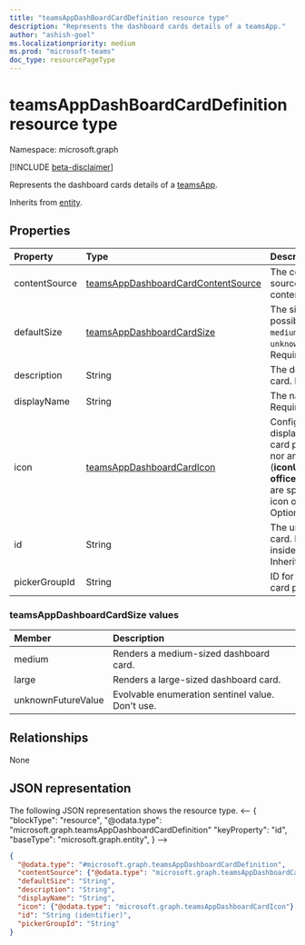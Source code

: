 ```yaml
---
title: "teamsAppDashBoardCardDefinition resource type"
description: "Represents the dashboard cards details of a teamsApp."
author: "ashish-goel"
ms.localizationpriority: medium
ms.prod: "microsoft-teams"
doc_type: resourcePageType
---
```


# teamsAppDashBoardCardDefinition resource type

Namespace: microsoft.graph

[!INCLUDE [beta-disclaimer](../../includes/beta-disclaimer.md)]

Represents the dashboard cards details of a [teamsApp](teamsapp.md).

Inherits from [entity](entity.md).

## Properties

| Property      | Type                                                                                                          | Description                                                                                              |
|:--------------|:--------------------------------------------------------------------------------------------------------------|:---------------------------------------------------------------------------------------------------------|
| contentSource | [teamsAppDashboardCardContentSource](../resources/teamsappdashboardcardcontentsource.md)                      | The configuration for the source of the card content. Required.                                          |
| defaultSize   | [teamsAppDashboardCardSize](../resources/teamsappdashboardcarddefinition.md#teamsappdashboardcardsize-values) | The size of the card. The possible values are: `medium`, `large`, and `unknownFutureValue`. Required.    |
| description   | String                                                                                                        | The description for the card. Required.                                                                  |
| displayName   | String                                                                                                        | The name of the card. Required.                                                                          |
| icon          | [teamsAppDashboardCardIcon](../resources/teamsappdashboardcardicon.md) |Configuration for the display of the icon in the card picker. If neither this nor any of its properties (**iconUrl** and **officeUIFabricIconName**) are specified, the color icon of the app is used. Optional. |
| id            | String                                                                                                        | The unique ID for the card. Must be unique inside the app. Required. Inherited from [entity](entity.md). |
| pickerGroupId | String                                                                                                        | ID for the group in the card picker. Required.                                                           |

### teamsAppDashboardCardSize values

| Member             | Description                                      |
|:-------------------|:-------------------------------------------------|
| medium             | Renders a medium-sized dashboard card.           |
| large              | Renders a large-sized dashboard card.            |
| unknownFutureValue | Evolvable enumeration sentinel value. Don't use. |

## Relationships

None

## JSON representation

The following JSON representation shows the resource type.
<-- {
  "blockType": "resource",
  "@odata.type": "microsoft.graph.teamsAppDashboardCardDefinition"
  "keyProperty": "id",
  "baseType": "microsoft.graph.entity",
}
-->
``` json
{
  "@odata.type": "#microsoft.graph.teamsAppDashboardCardDefinition",
  "contentSource": {"@odata.type": "microsoft.graph.teamsAppDashboardCardContentSource"},
  "defaultSize": "String",
  "description": "String",
  "displayName": "String",
  "icon": {"@odata.type": "microsoft.graph.teamsAppDashboardCardIcon"},
  "id": "String (identifier)",
  "pickerGroupId": "String"
}
```
